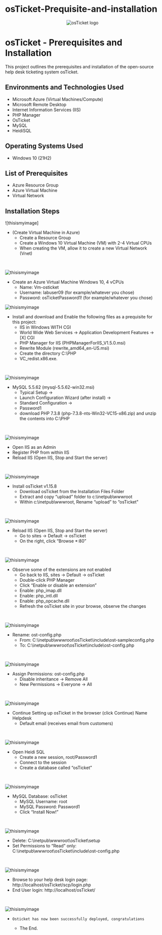 # osTicket-Prequisite-and-installation
<p align="center">
<img src="https://i.imgur.com/Clzj7Xs.png" alt="osTicket logo"/>
</p>

<h1>osTicket - Prerequisites and Installation</h1>
This project outlines the prerequisites and installation of the open-source help desk ticketing system osTicket.<br />

<h2>Environments and Technologies Used</h2>

- Microsoft Azure (Virtual Machines/Compute)
- Microsoft Remote Desktop
- Internet Information Services (IIS)
- PHP Manager
- OsTicket
- MySQL
- HeidiSQL

<h2>Operating Systems Used </h2>

- Windows 10</b> (21H2)

<h2>List of Prerequisites</h2>

- Azure Resource Group
- Azure Virtual Machine
- Virtual Network

<h2>Installation Steps</h2>

<p>

![thisismyimage]
</p>
<p>

- (Create Virtual Machine in Azure)
   -  Create a Resource Group
   -  Create a Windows 10 Virtual Machine (VM) with 2-4 Virtual CPUs
   -  When creating the VM, allow it to create a new Virtual Network (Vnet)  
</p>
<br />

<p>
   
![thisismyimage]()
</p>
<p>

-  Create an Azure Virtual Machine Windows 10, 4 vCPUs
   -  Name: Vm-osticket
   -  Username: labuser09 (for example/whatever you chose)
   -  Password: osTicketPassword1! (for example/whatever you chose)
<p>
   
![thisismyimage]()
</p>
<p>

-  Install and download and Enable the following files as a prequisite for this project: 
   -  IIS in Windows WITH CGI
   -  World Wide Web Services -> Application Development Features -> [X] CGI
   -  PHP Manager for IIS (PHPManagerForIIS_V1.5.0.msi)
   -  Rewrite Module (rewrite_amd64_en-US.msi)
   -  Create the directory C:\PHP
   -  VC_redist.x86.exe.
</p>
<br />


<p>
   
![thisismyimage]()
</p>
<p>

-  MySQL 5.5.62 (mysql-5.5.62-win32.msi)
     - Typical Setup ->
     - Launch Configuration Wizard (after install) ->
     - Standard Configuration ->
     - Password1
     - download PHP 7.3.8 (php-7.3.8-nts-Win32-VC15-x86.zip) and unzip the contents into C:\PHP
</p>
<br />

<p>
   
![thisismyimage]()
</p>
<p>

-  Open IIS as an Admin
-  Register PHP from within IIS
-  Reload IIS (Open IIS, Stop and Start the server) 
</p>
<br />

<p>
   
![thisismyimage]()
</p>
<p>

-  Install osTicket v1.15.8
   -  Download osTicket from the Installation Files Folder
   -  Extract and copy “upload” folder to c:\inetpub\wwwroot
   -  Within c:\inetpub\wwwroot, Rename “upload” to “osTicket"
</p>
<br />

<p>
   
![thisismyimage]()
</p>
<p>

-  Reload IIS (Open IIS, Stop and Start the server)
   -  Go to sites -> Default -> osTicket
   -  On the right, click “Browse *:80”  
</p>
<br />

<p>
   
![thisismyimage]()
</p>
<p>

-  Observe some of the extensions are not enabled
   -  Go back to IIS, sites -> Default -> osTicket
   -  Double-click PHP Manager
   -  Click “Enable or disable an extension”
   -  Enable: php_imap.dll
   -  Enable: php_intl.dll
   -  Enable: php_opcache.dll
   -  Refresh the osTicket site in your browse, observe the changes

</p>
<br />

<p>
   
![thisismyimage]()
</p>
<p>
   
-  Rename: ost-config.php
   -  From: C:\inetpub\wwwroot\osTicket\include\ost-sampleconfig.php
   -  To: C:\inetpub\wwwroot\osTicket\include\ost-config.php
</p>
<br />

<p>
   
![thisismyimage]()
</p>
<p>
   
-  Assign Permissions: ost-config.php
   -  Disable inheritance -> Remove All
   -  New Permissions -> Everyone -> All

</p>
<br />

<p>
   
![thisismyimage]()
</p>
<p>

-  Continue Setting up osTicket in the browser (click Continue)
Name Helpdesk
   -  Default email (receives email from customers)

</p>
<br />

<p>
   
![thisismyimage]()
</p>
<p>

-  Open Heidi SQL
   -  Create a new session, root/Password1
   -  Connect to the session
   -  Create a database called “osTicket”

</p>
<br />

<p>
   
![thisismyimage]()
</p>
<p>

-  MySQL Database: osTicket
   -  MySQL Username: root
   -  MySQL Password: Password1
   -  Click “Install Now!”
</p>
<br />

<p>
   
![thisismyimage]()
</p>
<p>

-    Delete: C:\inetpub\wwwroot\osTicket\setup
-    Set Permissions to “Read” only: C:\inetpub\wwwroot\osTicket\include\ost-config.php

</p>
<br />

<p>

![thisismyimage]()
</p>
<p>

-    Browse to your help desk login page: http://localhost/osTicket/scp/login.php
-    End User login: http://localhost/osTicket/ 
</p>
<br />

<p>

![thisismyimage]()
</p>
<p>

-     Osticket has now been successfully deployed, congratulations
   -  The End.
</p>
<br />


